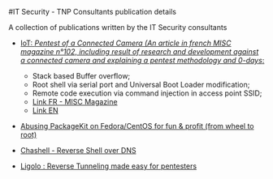 #IT Security - TNP Consultants publication details

A collection of publications written by the IT Security consultants

* [IoT: *Pentest of a Connected Camera (An article in french MISC magazine n°102, including result of research and development against a connected camera and explaining a pentest methodology and 0-days*:](./IOT-Camera-Pentest/)
  * Stack based Buffer overflow;
  * Root shell via serial port and Universal Boot Loader modification;
  * Remote code execution via command injection in access point SSID;
  * [Link FR - MISC Magazine](https://connect.ed-diamond.com/MISC/MISC-102/Hacking-IoT-test-d-intrusion-d-une-camera-connectee)
  * [Link EN](./IOT-Camera-Pentest/)

* [Abusing PackageKit on Fedora/CentOS for fun & profit (from wheel to root)](./PackageKit)

* [Chashell - Reverse Shell over DNS](https://tnpitsecurity.com/blog/chashellng/)

* [Ligolo : Reverse Tunneling made easy for pentesters](https://github.com/Nicocha30/ligolo-ng)
